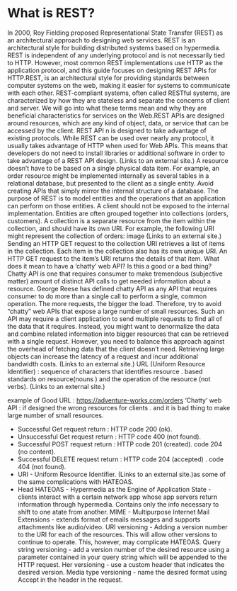 # What is REST?
In 2000, Roy Fielding proposed Representational State Transfer (REST) as an architectural approach to designing web services. REST is an architectural style for building distributed systems based on hypermedia. REST is independent of any underlying protocol and is not necessarily tied to HTTP. However, most common REST implementations use HTTP as the application protocol, and this guide focuses on designing REST APIs for HTTP.REST, is an architectural style for providing standards between computer systems on the web, making it easier for systems to communicate with each other. REST-compliant systems, often called RESTful systems, are characterized by how they are stateless and separate the concerns of client and server. We will go into what these terms mean and why they are beneficial characteristics for services on the Web.REST APIs are designed around resources, which are any kind of object, data, or service that can be accessed by the client. REST API n is designed to take advantage of existing protocols. While REST can be used over nearly any protocol, it usually takes advantage of HTTP when used for Web APIs. This means that developers do not need to install libraries or additional software in order to take advantage of a REST API design. (Links to an external site.)
A resource doesn’t have to be based on a single physical data item. For example, an order resource might be implemented internally as several tables in a relational database, but presented to the client as a single entity. Avoid creating APIs that simply mirror the internal structure of a database. The purpose of REST is to model entities and the operations that an application can perform on those entities. A client should not be exposed to the internal implementation. Entities are often grouped together into collections (orders, customers). A collection is a separate resource from the item within the collection, and should have its own URI. For example, the following URI might represent the collection of orders: image (Links to an external site.)
Sending an HTTP GET request to the collection URI retrieves a list of items in the collection. Each item in the collection also has its own unique URI. An HTTP GET request to the item’s URI returns the details of that item. What does it mean to have a ‘chatty’ web API? Is this a good or a bad thing? Chatty API is one that requires consumer to make tremendous (subjective matter) amount of distinct API calls to get needed information about a resource. George Reese has defined chatty API as any API that requires consumer to do more than a single call to perform a single, common operation. The more requests, the bigger the load. Therefore, try to avoid “chatty” web APIs that expose a large number of small resources. Such an API may require a client application to send multiple requests to find all of the data that it requires. Instead, you might want to denormalize the data and combine related information into bigger resources that can be retrieved with a single request. However, you need to balance this approach against the overhead of fetching data that the client doesn’t need. Retrieving large objects can increase the latency of a request and incur additional bandwidth costs. (Links to an external site.)
URL (Uniform Resource Identifier) : sequence of characters that identifies resource . based standards on resource(nouns ) and the operation of the resource (not verbs). (Links to an external site.)


example of Good URL : https://adventure-works.com/orders 
‘Chatty’ web API : if designed the wrong resources for clients . and it is bad thing to make large number of small resources. 
- Successful Get request return : HTTP code 200 (ok). 
- Unsuccessful Get request return : HTTP code 400 (not found). 
- Successful POST request return : HTTP code 201 (created). code 204 (no content). 
- Successful DELETE request return : HTTP code 204 (accepted) . code 404 (not found). 
- URI - Uniform Resource Identifier. (Links to an external site.)as some of the same complications with HATEOAS.
- Head HATEOAS - Hypermedia as the Engine of Application State - clients interact with a certain network app whose app servers return information through hypermedia. Contains only the info necessary to shift to one atate from another. MIME - Multipurpose Internet Mail Extensions - extends format of emails messages and supports attachments like audio/video. URI versioning - Adding a version number to the URI for each of the resources. This will allow other versions to continue to operate. This, however, may complicate HATEOAS. Query string versioning - add a version number of the desired resource using a parameter contained in your query string which will be appended to the HTTP request. Her versioning - use a custom header that indicates the desired version. Media type versioning - name the desired format using Accept in the header in the request.
